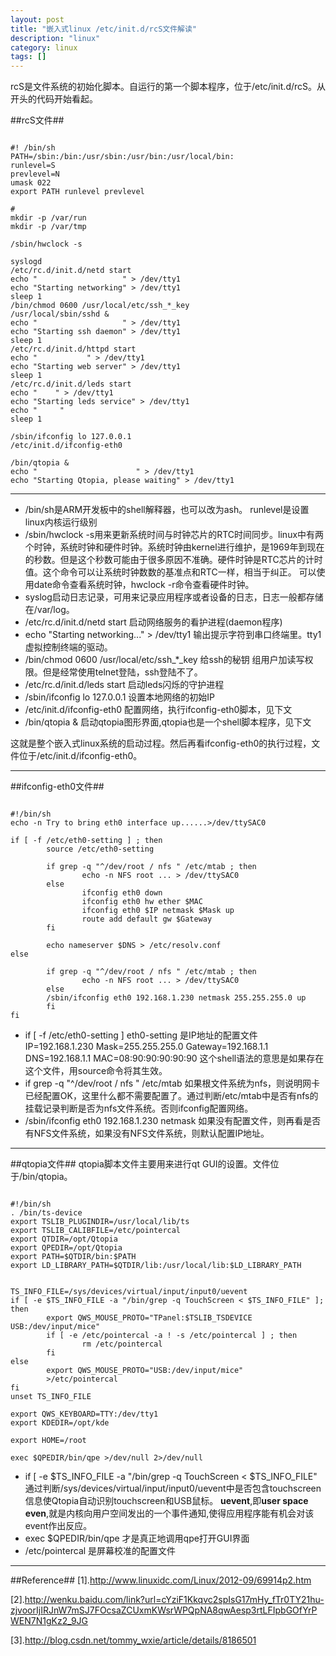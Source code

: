 ```yaml
---
layout: post
title: "嵌入式linux /etc/init.d/rcS文件解读"
description: "linux"
category: linux
tags: []
---
```


rcS是文件系统的初始化脚本。自运行的第一个脚本程序，位于/etc/init.d/rcS。从开头的代码开始看起。

##rcS文件##

<pre><code>
#! /bin/sh                                                                                                          
PATH=/sbin:/bin:/usr/sbin:/usr/bin:/usr/local/bin:                                                                  
runlevel=S                                                                                                          
prevlevel=N                                                                                                         
umask 022                                                                                                           
export PATH runlevel prevlevel                                                                                      

#                                                                                                                   
mkdir -p /var/run                                                                                                   
mkdir -p /var/tmp                                                                                                   

/sbin/hwclock -s                                                                                                    

syslogd                                                                                                             
/etc/rc.d/init.d/netd start                                                                                         
echo "                   " > /dev/tty1                                                                         
echo "Starting networking" > /dev/tty1                                                                           
sleep 1                                                                                                             
/bin/chmod 0600 /usr/local/etc/ssh_*_key                                                                            
/usr/local/sbin/sshd &                                                                                              
echo "                   " > /dev/tty1                                                                         
echo "Starting ssh daemon" > /dev/tty1                                                                           
sleep 1                                                                                                             
/etc/rc.d/init.d/httpd start                                                                                        
echo "           " > /dev/tty1                                                                         
echo "Starting web server" > /dev/tty1                                                                           
sleep 1                                                                                                             
/etc/rc.d/init.d/leds start                                                                                         
echo "    " > /dev/tty1                                                                         
echo "Starting leds service" > /dev/tty1                                                                         
echo "     "                                                                                     
sleep 1                                                                                                             

/sbin/ifconfig lo 127.0.0.1                                                                                         
/etc/init.d/ifconfig-eth0                                                                                           

/bin/qtopia &                                                                                                       
echo "                      " > /dev/tty1                                                               
echo "Starting Qtopia, please waiting" > /dev/tty1
</pre></code>

----------------------
+ /bin/sh是ARM开发板中的shell解释器，也可以改为ash。
runlevel是设置linux内核运行级别
+ /sbin/hwclock -s用来更新系统时间与时钟芯片的RTC时间同步。linux中有两个时钟，系统时钟和硬件时钟。系统时钟由kernel进行维护，是1969年到现在的秒数。但是这个秒数可能由于很多原因不准确。硬件时钟是RTC芯片的计时值。这个命令可以让系统时钟数数的基准点和RTC一样，相当于纠正。
可以使用date命令查看系统时钟，hwclock -r命令查看硬件时钟。
+ syslog启动日志记录，可用来记录应用程序或者设备的日志，日志一般都存储在/var/log。
+ /etc/rc.d/init.d/netd start  启动网络服务的看护进程(daemon程序)
+ echo "Starting networking..." > /dev/tty1  输出提示字符到串口终端里。tty1虚拟控制终端的驱动。
+ /bin/chmod 0600 /usr/local/etc/ssh_*_key  给ssh的秘钥 组用户加读写权限。但是经常使用telnet登陆，ssh登陆不了。
+  /etc/rc.d/init.d/leds start  启动leds闪烁的守护进程
+  /sbin/ifconfig lo 127.0.0.1   设置本地网络的初始IP
+  /etc/init.d/ifconfig-eth0   配置网络，执行ifconfig-eth0脚本，见下文
+  /bin/qtopia &  启动qtopia图形界面,qtopia也是一个shell脚本程序，见下文



这就是整个嵌入式linux系统的启动过程。然后再看ifconfig-eth0的执行过程，文件位于/etc/init.d/ifconfig-eth0。

----------------------------------

##ifconfig-eth0文件##

<pre>
<code>
#!/bin/sh
echo -n Try to bring eth0 interface up......>/dev/ttySAC0

if [ -f /etc/eth0-setting ] ; then
        source /etc/eth0-setting

        if grep -q "^/dev/root / nfs " /etc/mtab ; then
                echo -n NFS root ... > /dev/ttySAC0
        else
                ifconfig eth0 down
                ifconfig eth0 hw ether $MAC
                ifconfig eth0 $IP netmask $Mask up
                route add default gw $Gateway
        fi

        echo nameserver $DNS > /etc/resolv.conf
else

        if grep -q "^/dev/root / nfs " /etc/mtab ; then
                echo -n NFS root ... > /dev/ttySAC0
        else
        /sbin/ifconfig eth0 192.168.1.230 netmask 255.255.255.0 up
        fi
fi
</pre></code>


+ if [ -f /etc/eth0-setting ] eth0-setting 是IP地址的配置文件
IP=192.168.1.230
Mask=255.255.255.0
Gateway=192.168.1.1
DNS=192.168.1.1
MAC=08:90:90:90:90:90
这个shell语法的意思是如果存在这个文件，用source命令将其生效。
+ if grep -q "^/dev/root / nfs " /etc/mtab 如果根文件系统为nfs，则说明网卡已经配置OK，这里什么都不需要配置了。通过判断/etc/mtab中是否有nfs的挂载记录判断是否为nfs文件系统。否则ifconfig配置网络。
+ /sbin/ifconfig eth0 192.168.1.230 netmask 如果没有配置文件，则再看是否有NFS文件系统，如果没有NFS文件系统，则默认配置IP地址。


-------------------------------------------------
##qtopia文件##
qtopia脚本文件主要用来进行qt GUI的设置。文件位于/bin/qtopia。

<pre><code>
#!/bin/sh
. /bin/ts-device
export TSLIB_PLUGINDIR=/usr/local/lib/ts
export TSLIB_CALIBFILE=/etc/pointercal
export QTDIR=/opt/Qtopia
export QPEDIR=/opt/Qtopia
export PATH=$QTDIR/bin:$PATH
export LD_LIBRARY_PATH=$QTDIR/lib:/usr/local/lib:$LD_LIBRARY_PATH


TS_INFO_FILE=/sys/devices/virtual/input/input0/uevent
if [ -e $TS_INFO_FILE -a "/bin/grep -q TouchScreen < $TS_INFO_FILE" ]; then
        export QWS_MOUSE_PROTO="TPanel:$TSLIB_TSDEVICE USB:/dev/input/mice"
        if [ -e /etc/pointercal -a ! -s /etc/pointercal ] ; then
                rm /etc/pointercal
        fi
else
        export QWS_MOUSE_PROTO="USB:/dev/input/mice"
        >/etc/pointercal
fi
unset TS_INFO_FILE

export QWS_KEYBOARD=TTY:/dev/tty1
export KDEDIR=/opt/kde

export HOME=/root

exec $QPEDIR/bin/qpe >/dev/null 2>/dev/null
</pre></code>

+ if [ -e $TS_INFO_FILE -a "/bin/grep -q TouchScreen < $TS_INFO_FILE" 通过判断/sys/devices/virtual/input/input0/uevent中是否包含touchscreen信息使Qtopia自动识别touchscreen和USB鼠标。
<b>uevent</b>,即<b>user space even</b>,就是内核向用户空间发出的一个事件通知,使得应用程序能有机会对该event作出反应。
+ exec $QPEDIR/bin/qpe 才是真正地调用qpe打开GUI界面
+ /etc/pointercal 是屏幕校准的配置文件

--------------------------------------------
##Reference##
[1].http://www.linuxidc.com/Linux/2012-09/69914p2.htm

[2].http://wenku.baidu.com/link?url=cYziF1Kkqvc2spIsG17mHy_fTr0TY21hu-zjvoorIjIRJnW7mSJ7FOcsaZCUxmKWsrWPQpNA8qwAesp3rtLFIpbGOfYrPWEN7N1gKz2_9JG

[3].http://blog.csdn.net/tommy_wxie/article/details/8186501
